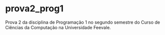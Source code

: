 # prova2_prog1
Prova 2 da disciplina de Programação 1 no segundo semestre do Curso de Ciências da Computação na Universidade Feevale.
